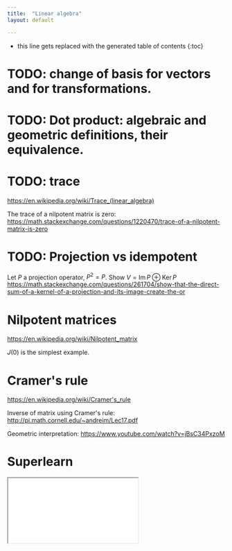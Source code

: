 ```yaml
---
title:  "Linear algebra"
layout: default

---
```


* this line gets replaced with the generated table of contents
{:toc}

# TODO: change of basis for vectors and for transformations.



# TODO: Dot product: algebraic and geometric definitions, their equivalence.


# TODO: trace

<https://en.wikipedia.org/wiki/Trace_(linear_algebra)>

The trace of a nilpotent matrix is zero: <https://math.stackexchange.com/questions/1220470/trace-of-a-nilpotent-matrix-is-zero> 

# TODO: Projection vs idempotent

Let $P$ a projection operator, $P^2 = P$. Show $V = \operatorname{Im}P \oplus \operatorname{Ker}P$
<https://math.stackexchange.com/questions/261704/show-that-the-direct-sum-of-a-kernel-of-a-projection-and-its-image-create-the-or>

# Nilpotent matrices

<https://en.wikipedia.org/wiki/Nilpotent_matrix>

$J(0)$ is the simplest example.

# Cramer's rule

<https://en.wikipedia.org/wiki/Cramer's_rule>

Inverse of matrix using Cramer's rule:
<http://pi.math.cornell.edu/~andreim/Lec17.pdf>

Geometric interpretation: <https://www.youtube.com/watch?v=jBsC34PxzoM>

# Superlearn

<iframe class="autoresize nodisplay superlearn-iframe" src="{{ site.superlearn_url }}/ht/asdf2?deckname=math -- linear algebra">
    <p>Your browser does not support iframes.</p>
</iframe>
